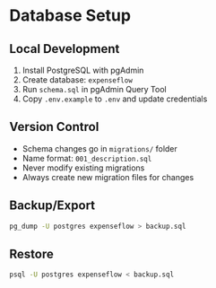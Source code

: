 # Database Setup

## Local Development
1. Install PostgreSQL with pgAdmin
2. Create database: `expenseflow`
3. Run `schema.sql` in pgAdmin Query Tool
4. Copy `.env.example` to `.env` and update credentials

## Version Control
- Schema changes go in `migrations/` folder
- Name format: `001_description.sql`
- Never modify existing migrations
- Always create new migration files for changes

## Backup/Export
```bash
pg_dump -U postgres expenseflow > backup.sql
```

## Restore
```bash
psql -U postgres expenseflow < backup.sql
```